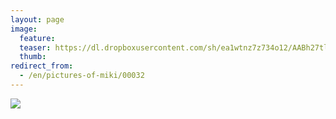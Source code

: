 ```yaml
---
layout: page
image:
  feature:
  teaser: https://dl.dropboxusercontent.com/sh/ea1wtnz7z734o12/AABh27tlaywIrOupOZFOcUNQa/mikin-kuvat/1/DSC12533-245px.jpg
  thumb:
redirect_from:
  - /en/pictures-of-miki/00032
---
```


[![](https://dl.dropboxusercontent.com/sh/ea1wtnz7z734o12/AAAz_VMWfsDoCjVCi8yLkN_va/mikin-kuvat/1/DSC12533-800px.jpg)](https://dl.dropboxusercontent.com/sh/ea1wtnz7z734o12/AABLHEgxpx5pPWhFi0V0uG6Sa/mikin-kuvat/1/DSC12533.jpg)
